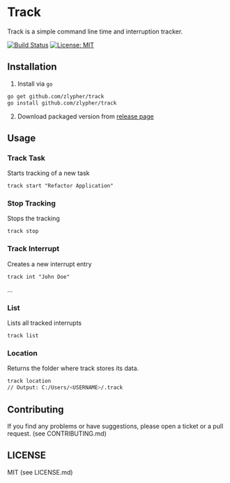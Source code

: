 # Track

Track is a simple command line time and interruption tracker.

[![Build Status](https://travis-ci.org/zlypher/track.svg?branch=master)](https://travis-ci.org/zlypher/track)
[![License: MIT](https://img.shields.io/badge/License-MIT-yellow.svg)](https://opensource.org/licenses/MIT)

## Installation

1. Install via `go`

```bash
go get github.com/zlypher/track
go install github.com/zlypher/track
```

2. Download packaged version from [release page](https://github.com/zlypher/track/releases)

## Usage

### Track Task

Starts tracking of a new task

```
track start "Refactor Application"
```

### Stop Tracking

Stops the tracking

```
track stop
```

### Track Interrupt

Creates a new interrupt entry

```
track int "John Doe"
```

...

### List

Lists all tracked interrupts

```
track list
```

### Location

Returns the folder where track stores its data.

```bash
track location
// Output: C:/Users/<USERNAME>/.track
```

## Contributing

If you find any problems or have suggestions, please open a ticket or a pull request. (see CONTRIBUTING.md)

## LICENSE

MIT (see LICENSE.md)
